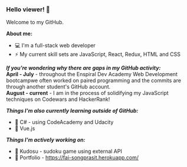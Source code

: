### Hello viewer! 👋

Welcome to my GitHub.

**About me:**
- 💻 I'm a full-stack web developer     
- ⚡ My current skill sets are JavaScript, React, Redux, HTML and CSS

***If you're wondering why there are gaps in my GitHub activity:***    
**April - July** - throughout the Enspiral Dev Academy Web Development bootcampwe often worked on paired programming 
and the commits are through another student's GitHub account.    
**August - current** - I am in the process of solidifying my JavaScript techniques on Codewars and HackerRank!

***Things I'm also currently learning outside of GitHub:***
- 🌱 C# - using CodeAcademy and Udacity
- 🌱 Vue.js     

***Things I'm actively working on:***
- 🔭 Kudosu - sudoku game using external API
- 🔭 Portfolio - https://fai-songprasit.herokuapp.com/


<!--
**fai-songprasit/fai-songprasit** is a ✨ _special_ ✨ repository because its `README.md` (this file) appears on your GitHub profile.

Here are some ideas to get you started:

- 🔭 I’m currently working on ...
- 🌱 I’m currently learning ...
- 👯 I’m looking to collaborate on ...
- 🤔 I’m looking for help with ...
- 💬 Ask me about ...
- 📫 How to reach me: ...
- 😄 Pronouns: ...
- ⚡ Fun fact: ...
-->
